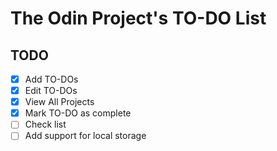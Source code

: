 # The Odin Project's TO-DO List
## TODO
- [X] Add TO-DOs
- [X] Edit TO-DOs
- [X] View All Projects
- [X] Mark TO-DO as complete
- [ ] Check list
- [ ] Add support for local storage